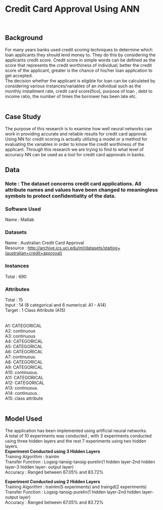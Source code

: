 # Credit Card Approval Using ANN
<br>

## Background

For many years banks used credit scoring techniques to determine which loan applicants they should lend money to. They do this by considering the applicants credit score. Credit score in simple words can be defined as the score that represents the credit worthiness of individual; better the credit score of the applicant, greater is the chance of his/her loan application to get accepted. 
<br> The decision whether the applicant is eligible for loan can be calculated by considering various instances/variables of an individual such as the monthly installment rate, credit card score(fico), purpose of loan , debt to income ratio, the number of times the borrower has been late etc.
<br> <br> 

## Case Study

The purpose of this research is to examine how well neural networks can work in providing accurate and reliable results for credit card approval. Using NN for credit scoring is actually utilizing a model or a method for evaluating the variables in order to kmow the credit worthiness of the applicant. Through this research we are trying to find to what level of accuracy NN can be used as a tool for credit card approvals in banks. 


## Data

### Note : The dataset concerns credit card applications. All attribute names and values have been changed to meaningless symbols to protect confidentiality of the data.

### Software Used

Name : Matlab <br>

### Datasets 

Name : Australian Credit Card Approval <br>
Resource : <a href = "http://archive.ics.uci.edu/ml/datasets/statlog+(australian+credit+approval)">http://archive.ics.uci.edu/ml/datasets/statlog+(australian+credit+approval)</a><br>

### Instances 

Total : 690

### Attributes 

Total :  15 <br> 
Input :  14 (8 categorical and 6 numerical: A1 - A14) <br>
Target : 1 Class Attribute (A15) <br><br><br>
A1: CATEGORICAL <br>
A2: continuous <br>
A3: continuous <br>
A4: CATEGORICAL <br>
A5: CATEGORICAL <br>
A6: CATEGORICAL <br>
A7: continuous.<br>
A8: CATEGORICAL <br>
A9: CATEGORICAL <br>
A10: continuous.<br>
A11: CATEGORICAL <br>
A12: CATEGORICAL <br>
A13: continuous.<br>
A14: continuous.<br>
A15: class attribute <br>
<br>

## Model Used

The application has been implemented using artificial neural networks. <br>
A total of 10 experiments was conducted ; with 3 experiments conducted using three hidden layers and the rest 7 experiments using two hidden layers. 
<br>
<strong> Experiment Conducted using 3 Hidden Layers</strong><br>
Training Algorithm : trainlm
<br>
Transfer Function : Logsig-tansig-tansig-purelin(1 hidden layer-2nd hidden layer-3 hidden layer- output layer)<br>
Accuracy :  Ranged between 67.05% and 83.72% <br>

<strong> Experiment Conducted using 2 Hidden Layers</strong><br>
Training Algorithm : trainlm(5 experiments) and traingd(2 experiments)
<br>
Transfer Function : Logsig-tansig-purelin(1 hidden layer-2nd hidden layer- output layer)<br>
Accuracy :  Ranged between 67.05% and 83.72% <br>

